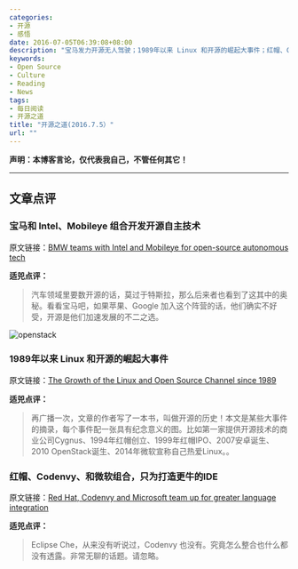 ```yaml
---
categories:
- 开源
- 感悟
date: 2016-07-05T06:39:08+08:00
description: "宝马发力开源无人驾驶；1989年以来 Linux 和开源的崛起大事件；红帽、Codenvy、和微软组合，只为打造更牛的IDE"
keywords:
- Open Source
- Culture
- Reading
- News
tags:
- 每日阅读
- 开源之道
title: "开源之道(2016.7.5）"
url: ""
---
```


**声明：本博客言论，仅代表我自己，不管任何其它！**

---

## 文章点评

### 宝马和 Intel、Mobileye 组合开发开源自主技术

原文链接：[BMW teams with Intel and Mobileye for open-source autonomous tech](http://www.carsguide.com.au/car-news/bmw-teams-with-intel-and-mobileye-for-open-source-autonomous-tech-42966)

**适兕点评：**

> 汽车领域里要数开源的话，莫过于特斯拉，那么后来者也看到了这其中的奥秘。看看宝马吧，如果苹果、Google 加入这个阵营的话，他们确实不好受，开源是他们加速发展的不二之选。

![openstack](http://thevarguy.com/site-files/thevarguy.com/files/imagecache/galleryformatter_slide_penton/gallery_images/b.png?1467301923)


### 1989年以来 Linux 和开源的崛起大事件

原文链接：[The Growth of the Linux and Open Source Channel since 1989](http://thevarguy.com/open-source-application-software-companies/growth-linux-and-open-source-channel-1989#slide-2-field_images-96101)

**适兕点评：**

> 再广播一次，文章的作者写了一本书，叫做开源的历史！本文是某些大事件的摘录，每个事件配一张具有纪念意义的图。比如第一家提供开源技术的商业公司Cygnus、1994年红帽创立、1999年红帽IPO、2007安卓诞生、2010 OpenStack诞生、2014年微软宣称自己热爱Linux。。

### 红帽、Codenvy、和微软组合，只为打造更牛的IDE

原文链接：[Red Hat, Codenvy and Microsoft team up for greater language integration](http://www.developer-tech.com/news/2016/jul/04/red-hat-codenvy-and-microsoft-team-greater-language-integration/)

**适兕点评：**

> Eclipse Che，从来没有听说过，Codenvy 也没有。究竟怎么整合也什么都没有透露。非常无聊的话题。请忽略。

